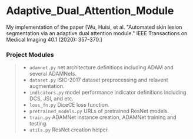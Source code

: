 # Adaptive_Dual_Attention_Module
My implementation of the paper [Wu, Huisi, et al. "Automated skin lesion segmentation via an adaptive dual attention module." IEEE Transactions on Medical Imaging 40.1 (2020): 357-370.]


### Project Modules
> * `adamnet.py` net architecture definitions including ADAM and several ADAMNets.
> * `dataset.py` ISIC-2017 dataset preprocessing and relavent augmentation.
> * `indicators.py` model performance indicator definitions including DCS, JSI, and etc.
> * `loss_fn.py` DiceCE loss function.
> * `pretrained_models.py` URLs of pretrained ResNet models.
> * `train.py` ADAMNet instance creation, ADAMNet training and testing.
> * `utils.py` ResNet creation helper.